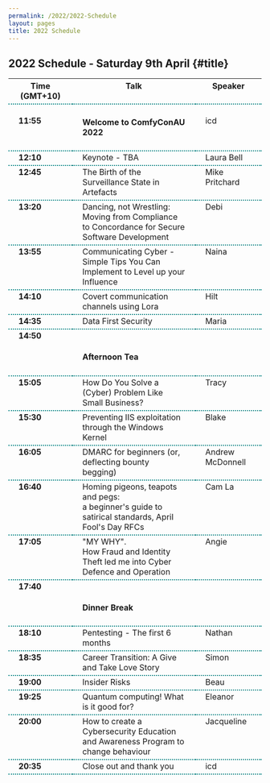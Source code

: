 ```yaml
---
permalink: /2022/2022-Schedule
layout: pages
title: 2022 Schedule
---
```

<head>
<style>
    th, td, tr {
        border-collapse: collapse;
        vertical-align:top;
        border-bottom: 2px dotted #008080;
        padding-left: 20px;
        padding-right: 20px;
        padding-bottom: 5px;
    }
    a {
        color: #ED68AD;
        background-color: transparent;
        text-decoration: none;
        target-name:new;
        target-new:tab;
    }
    #title {
        color: #008080;
        background-color: transparent;
        text-decoration: none;    
    }
</style>
</head>

## 2022 Schedule - Saturday 9th April {#title}
<table><tbody>
  <th>Time (GMT+10)</th><th>Talk</th><th>Speaker</th>
  <tr> 
    <td><b><br>11:55</b></td> 
    <td><h4>Welcome to ComfyConAU 2022</h4></td>
    <td><br>icd</td>
  </tr>
  <tr> 
    <td><b>12:10</b></td> 
    <td>Keynote - TBA</td>
    <td>Laura Bell</td>
  </tr>
  <tr> 
    <td><b>12:45</b></td> 
    <td>The Birth of the Surveillance State in Artefacts</td>
    <td>Mike Pritchard</td>
  </tr>
  <tr> 
    <td><b>13:20</b></td> 
    <td>Dancing, not Wrestling: <br>Moving from Compliance to Concordance for Secure Software Development</td>
    <td>Debi</td>
  </tr>
  <tr> 
    <td><b>13:55</b></td> 
    <td>Communicating Cyber - Simple Tips You Can Implement to Level up your Influence</td>
    <td>Naina</td>
  </tr>
  <tr> 
    <td><b>14:10</b></td> 
    <td>Covert communication channels using Lora</td>
    <td>Hilt</td>
  </tr>
  <tr> 
    <td><b>14:35</b></td> 
    <td>Data First Security</td>
    <td>Maria</td>
  </tr>
  <tr> 
    <td><b>14:50</b></td> 
    <td><h4><br>Afternoon Tea</h4></td>
    <td></td>
  </tr>
  <tr> 
    <td><b>15:05</b></td> 
    <td>How Do You Solve a (Cyber) Problem Like Small Business?</td>
    <td>Tracy</td>
  </tr>
  <tr> 
    <td><b>15:30</b></td> 
    <td>Preventing IIS exploitation through the Windows Kernel</td>
    <td>Blake</td>
  </tr>
  <tr> 
    <td><b>16:05</b></td> 
    <td>DMARC for beginners (or, deflecting bounty begging)</td>
    <td>Andrew McDonnell</td>
  </tr>
  <tr> 
    <td><b>16:40</b></td> 
    <td>Homing pigeons, teapots and pegs: <br>a beginner's guide to satirical standards, April Fool's Day RFCs</td>
    <td>Cam La</td>
  </tr>
  <tr> 
    <td><b>17:05</b></td> 
    <td>"MY WHY". <br>How Fraud and Identity Theft led me into Cyber Defence and Operation</td>
    <td>Angie</td>
  </tr>
  <tr> 
    <td><b>17:40</b></td> 
    <td><h4><br>Dinner Break</h4></td>
    <td></td>
  </tr>
  <tr> 
    <td><b>18:10</b></td> 
    <td>Pentesting - The first 6 months</td>
    <td>Nathan</td>
  </tr>
  <tr> 
    <td><b>18:35</b></td> 
    <td>Career Transition: A Give and Take Love Story</td>
    <td>Simon</td>
  </tr>
  <tr> 
    <td><b>19:00</b></td> 
    <td>Insider Risks</td>
    <td>Beau</td>
  </tr>
  <tr> 
    <td><b>19:25</b></td> 
    <td>Quantum computing! What is it good for?</td>
    <td>Eleanor</td>
  </tr>
  <tr> 
    <td><b>20:00</b></td> 
    <td>How to create a Cybersecurity Education and Awareness Program to change behaviour</td>
    <td>Jacqueline</td>
  </tr>
  <tr> 
    <td><b>20:35</b></td> 
    <td>Close out and thank you</td>
    <td>icd</td>
  </tr>
</tbody></table>
